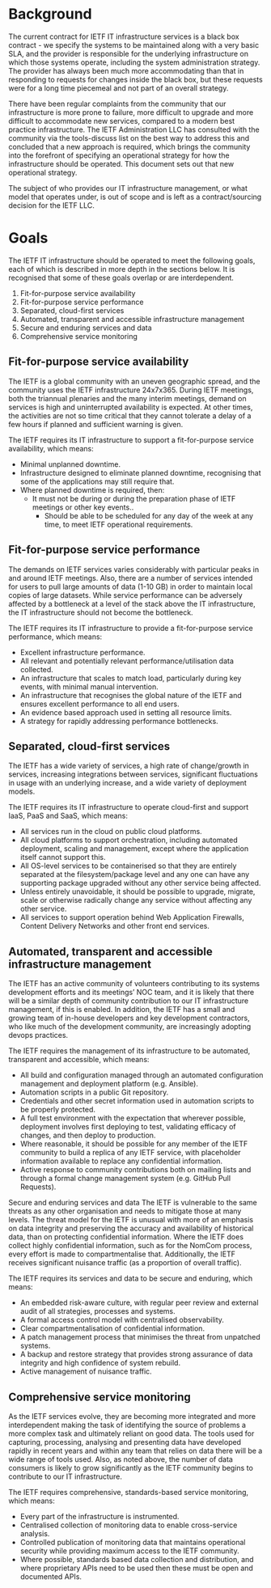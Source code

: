 # Background
The current contract for IETF IT infrastructure services is a black box contract - we specify the systems to be maintained along with a very basic SLA, and the provider is responsible for the underlying infrastructure on which those systems operate, including the system administration strategy. The provider has always been much more accommodating than that in responding to requests for changes inside the black box, but these requests were for a long time piecemeal and not part of an overall strategy.

There have been regular complaints from the community that our infrastructure is more prone to failure, more difficult to upgrade and more difficult to accommodate new services, compared to a modern best practice infrastructure.  The IETF Administration LLC has consulted with the community via the tools-discuss list on the best way to address this and concluded that a new approach is required, which brings the community into the forefront of specifying an operational strategy for how the infrastructure should be operated.  This document sets out that new operational strategy.

The subject of who provides our IT infrastructure management, or what model that operates under, is out of scope and is left as a contract/sourcing decision for the IETF LLC. 

# Goals
The IETF IT infrastructure should be operated to meet the following goals, each of which is described in more depth in the sections below.  It is recognised that some of these goals overlap or are interdependent.

1. Fit-for-purpose service availability
2. Fit-for-purpose service performance
3. Separated, cloud-first services
4. Automated, transparent and accessible infrastructure management
5. Secure and enduring services and data
6. Comprehensive service monitoring

## Fit-for-purpose service availability
The IETF is a global community with an uneven geographic spread, and the community uses the IETF infrastructure 24x7x365.  During IETF meetings, both the triannual plenaries and the many interim meetings, demand on services is high and uninterrupted availability is expected. At other times, the activities are not so time critical that they cannot tolerate a delay of a few hours if planned and sufficient warning is given. 

The IETF requires its IT infrastructure to support a fit-for-purpose service availability, which means:
* Minimal unplanned downtime.
* Infrastructure designed to eliminate planned downtime, recognising that some of the applications may still require that. 
* Where planned downtime is required, then:
  * It must not be during or during the preparation phase of IETF meetings or other key events..
	* Should be able to be scheduled for any day of the week at any time, to meet IETF operational requirements.

## Fit-for-purpose service performance
The demands on IETF services varies considerably with particular peaks in and around IETF meetings.  Also, there are a number of services intended for users to pull large amounts of data (1-10 GB) in order to maintain local copies of large datasets. While service performance can be adversely affected by a bottleneck at a level of the stack above the IT infrastructure, the IT infrastructure should not become the bottleneck.

The IETF requires its IT infrastructure to provide a fit-for-purpose service performance, which means:
* Excellent infrastructure performance.
* All relevant and potentially relevant performance/utilisation data collected.
* An infrastructure that scales to match load, particularly during key events, with minimal manual intervention.
* An infrastructure that recognises the global nature of the IETF and ensures excellent performance to all end users.
* An evidence based approach used in setting all resource limits.
* A strategy for rapidly addressing performance bottlenecks.

## Separated, cloud-first services
The IETF has a wide variety of services, a high rate of change/growth in services, increasing integrations between services, significant fluctuations in usage with an underlying increase, and a wide variety of deployment models.

The IETF requires its IT infrastructure to operate cloud-first and support IaaS, PaaS and SaaS, which means:
* All services run in the cloud on public cloud platforms.
* All cloud platforms to support orchestration, including automated deployment, scaling and management, except where the application itself cannot support this.
* All OS-level services to be containerised so that they are entirely separated at the filesystem/package level and any one can have any supporting package upgraded without any other service being affected.
* Unless entirely unavoidable, it should be possible to upgrade, migrate, scale or otherwise radically change any service without affecting any other service.
* All services to support operation behind Web Application Firewalls, Content Delivery Networks and other front end services. 

## Automated, transparent and accessible infrastructure management
The IETF has an active community of volunteers contributing to its systems development efforts and its meetings’ NOC team, and it is likely that there will be a similar depth of community contribution to our IT infrastructure management, if this is enabled.  In addition, the IETF has a small and growing team of in-house developers and key development contractors, who like much of the development community, are increasingly adopting devops practices.

The IETF requires the management of its infrastructure to be automated, transparent and accessible, which means:
* All build and configuration managed through an automated configuration management and deployment platform (e.g. Ansible).
* Automation scripts in a public Git repository.
* Credentials and other secret information used in automation scripts to be properly protected.
* A full test environment with the expectation that wherever possible, deployment involves first deploying to test, validating efficacy of changes, and then deploy to production.
* Where reasonable, it should be possible for any member of the IETF community to build a replica of any IETF service, with placeholder information available to replace any confidential information.
* Active response to community contributions both on mailing lists and through a formal change management system (e.g. GitHub Pull Requests).

Secure and enduring services and data
The IETF is vulnerable to the same threats as any other organisation and needs to mitigate those at many levels. The threat model for the IETF is unusual with more of an emphasis on data integrity and preserving the accuracy and availability of historical data, than on protecting confidential information.  Where the IETF does collect highly confidential information, such as for the NomCom process, every effort is made to compartmentalise that.  Additionally, the IETF receives significant nuisance traffic (as a proportion of overall traffic).

The IETF requires its services and data to be secure and enduring, which means:
* An embedded risk-aware culture, with regular peer review and external audit of all strategies, processes and systems.
* A formal access control model with centralised observability.
* Clear compartmentalisation of confidential information.
* A patch management process that minimises the threat from unpatched systems.
* A backup and restore strategy that provides strong assurance of data integrity and high confidence of system rebuild.
* Active management of nuisance traffic.

## Comprehensive service monitoring
As the IETF services evolve, they are becoming more integrated and more interdependent making the task of identifying the source of problems a more complex task and ultimately reliant on good data. The tools used for capturing, processing, analysing and presenting data have developed rapidly in recent years and within any team that relies on data there will be a wide range of tools used. Also, as noted above, the number of data consumers is likely to grow significantly as the IETF community begins to contribute to our IT infrastructure.

The IETF requires comprehensive, standards-based service monitoring, which means:

* Every part of the infrastructure is instrumented.
* Centralised collection of monitoring data to enable cross-service analysis.
* Controlled publication of monitoring data that maintains operational security while providing maximum access to the IETF community.
* Where possible, standards based data collection and distribution, and where proprietary APIs need to be used then these must be open and documented APIs.
